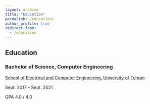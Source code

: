 ```yaml
---
layout: archive
title: "Education"
permalink: /education/
author_profile: true
redirect_from:
  - /education
---
```


## Education

### Bachelor of Science, Computer Engineering 

[School of Electrical and Computer Engineering, University of Tehran](https://ece.ut.ac.ir/en/ece)

Sept. 2017 - Sept. 2021

GPA 4.0 / 4.0